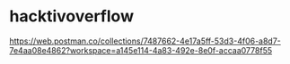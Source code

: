 # hacktivoverflow

https://web.postman.co/collections/7487662-4e17a5ff-53d3-4f06-a8d7-7e4aa08e4862?workspace=a145e114-4a83-492e-8e0f-accaa0778f55
